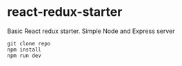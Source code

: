 # react-redux-starter
Basic React redux starter. Simple Node and Express server
```
git clone repo
npm install
npm run dev
```
